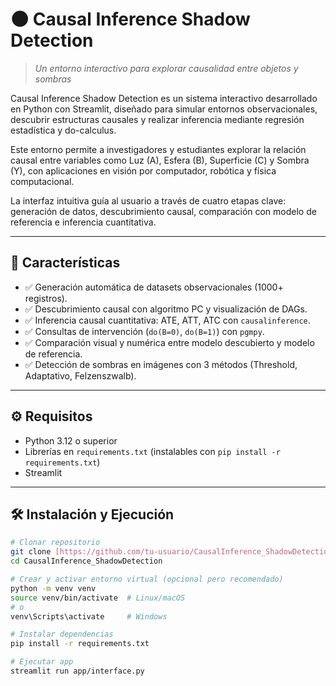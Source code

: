 # 🌑 Causal Inference Shadow Detection

> *Un entorno interactivo para explorar causalidad entre objetos y sombras*

Causal Inference Shadow Detection es un sistema interactivo desarrollado en Python con Streamlit, diseñado para simular entornos observacionales, descubrir estructuras causales y realizar inferencia mediante regresión estadística y do-calculus.

Este entorno permite a investigadores y estudiantes explorar la relación causal entre variables como Luz (A), Esfera (B), Superficie (C) y Sombra (Y), con aplicaciones en visión por computador, robótica y física computacional.

La interfaz intuitiva guía al usuario a través de cuatro etapas clave: generación de datos, descubrimiento causal, comparación con modelo de referencia e inferencia cuantitativa.

---

## 🚀 Características

- ✅ Generación automática de datasets observacionales (1000+ registros).
- ✅ Descubrimiento causal con algoritmo PC y visualización de DAGs.
- ✅ Inferencia causal cuantitativa: ATE, ATT, ATC con `causalinference`.
- ✅ Consultas de intervención (`do(B=0)`, `do(B=1)`) con `pgmpy`.
- ✅ Comparación visual y numérica entre modelo descubierto y modelo de referencia.
- ✅ Detección de sombras en imágenes con 3 métodos (Threshold, Adaptativo, Felzenszwalb).

---

## ⚙️ Requisitos

- Python 3.12 o superior
- Librerías en `requirements.txt` (instalables con `pip install -r requirements.txt`)
- Streamlit

---

## 🛠️ Instalación y Ejecución

```bash
# Clonar repositorio
git clone [https://github.com/tu-usuario/CausalInference_ShadowDetection.git](https://github.com/jvelez-dev/Causal_Inference_Shadow_Detection.git)
cd CausalInference_ShadowDetection

# Crear y activar entorno virtual (opcional pero recomendado)
python -m venv venv
source venv/bin/activate  # Linux/macOS
# o
venv\Scripts\activate     # Windows

# Instalar dependencias
pip install -r requirements.txt

# Ejecutar app
streamlit run app/interface.py
